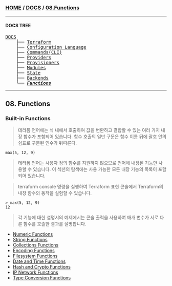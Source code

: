 ### [HOME](https://github.com/YGCHO-repo/Terraform/blob/main/README.md) / [DOCS](https://github.com/YGCHO-repo/Terraform/blob/main/DOCS/README.md) / [08.Functions](https://github.com/YGCHO-repo/Terraform/blob/main/DOCS/08_Functions/README.md)

---

#### DOCS TREE

<pre>
<a href = "https://github.com/YGCHO-repo/Terraform/blob/main/DOCS/README.md">DOCS</a>
    ├── <a href = "https://github.com/YGCHO-repo/Terraform/blob/main/DOCS/00_Terraform/README.md">Terraform</a>
    ├── <a href = "https://github.com/YGCHO-repo/Terraform/blob/main/DOCS/01_Configuration_Language/README.md">Configuration Language</a>
    ├── <a href ="https://github.com/YGCHO-repo/Terraform/blob/main/DOCS/02_Commands(CLI)/README.md">Commands(CLI)</a>
    ├── <a href = "https://github.com/YGCHO-repo/Terraform/blob/main/DOCS/03_Providers/README.md">Providers</a>
    ├── <a href = "https://github.com/YGCHO-repo/Terraform/blob/main/DOCS/04_Provisioners/README.md">Provisioners</a>
    ├── <a href = "https://github.com/YGCHO-repo/Terraform/blob/main/DOCS/05_Modules/README.md">Modules</a>
    ├── <a href = "https://github.com/YGCHO-repo/Terraform/blob/main/DOCS/06_State/README.md">State</a>
    ├── <a href = "https://github.com/YGCHO-repo/Terraform/blob/main/DOCS/07_Backends/README.md">Backends</a>
    └── <a href = "https://github.com/YGCHO-repo/Terraform/blob/main/DOCS/08_Functions/README.md"><i><b>Functions</b></i></a>
</pre>

---

## 08. Functions

### Built-in Functions

> 테라폼 언어에는 식 내에서 호출하여 값을 변환하고 결합할 수 있는 여러 가지 내장 함수가 포함되어 있습니다. 함수 호출의 일반 구문은 함수 이름 뒤에 괄호 안의 쉼표로 구분된 인수가 뒤따른다.

```
max(5, 12, 9)
```

> 테라폼 언어는 사용자 정의 함수를 지원하지 않으므로 언어에 내장된 기능만 사용할 수 있습니다. 이 섹션의 탐색에는 사용 가능한 모든 내장 기능의 목록이 포함되어 있습니다.

> terraform console 명령을 실행하여 Terraform 표현 콘솔에서 Terraform의 내장 함수의 동작을 실험할 수 있습니다.

```
> max(5, 12, 9)
12
```

> 각 기능에 대한 설명서의 예제에서는 콘솔 출력을 사용하여 매개 변수가 서로 다른 함수를 호출한 결과를 설명합니다.

- [Numeric Functions](https://github.com/YGCHO-repo/Terraform/blob/main/DOCS/08_Functions/01_Numeric_Functions/README.md)
- [String Functions](https://github.com/YGCHO-repo/Terraform/blob/main/DOCS/08_Functions/02_String_Functions/README.md)
- [Collections Functions](https://github.com/YGCHO-repo/Terraform/blob/main/DOCS/08_Functions/03_Collection_Functions/README.md)
- [Encoding Functions](https://github.com/YGCHO-repo/Terraform/blob/main/DOCS/08_Functions/04_Encoding_Functions/README.md)
- [Filesystem Functions](https://github.com/YGCHO-repo/Terraform/blob/main/DOCS/08_Functions/05_Filesystem_Functions/README.md)
- [Date and Time Functions](https://github.com/YGCHO-repo/Terraform/blob/main/DOCS/08_Functions/06_Date_and_Time_Functions/README.md)
- [Hash and Crypto Functions](https://github.com/YGCHO-repo/Terraform/blob/main/DOCS/08_Functions/07_Hash_and_Crypto_Functions/README.md)
- [IP Network Functions](https://github.com/YGCHO-repo/Terraform/blob/main/DOCS/08_Functions/08_IP_Network_Functions/README.md)
- [Type Conversion Functions](https://github.com/YGCHO-repo/Terraform/blob/main/DOCS/08_Functions/09_Type_Conversion_Functions/README.md)
